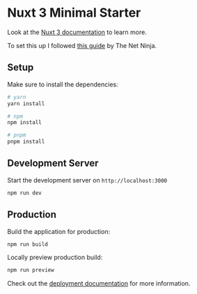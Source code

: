 # Nuxt 3 Minimal Starter

Look at the [Nuxt 3 documentation](https://nuxt.com/docs/getting-started/introduction) to learn more.

To set this up I followed [this guide](https://www.youtube.com/watch?v=GBdO5myZNsQ&list=PL4cUxeGkcC9haQlqdCQyYmL_27TesCGPC&index=1&ab_channel=TheNetNinja) by The Net Ninja.

## Setup

Make sure to install the dependencies:

```bash
# yarn
yarn install

# npm
npm install

# pnpm
pnpm install
```

## Development Server

Start the development server on `http://localhost:3000`

```bash
npm run dev
```

## Production

Build the application for production:

```bash
npm run build
```

Locally preview production build:

```bash
npm run preview
```

Check out the [deployment documentation](https://nuxt.com/docs/getting-started/deployment) for more information.
